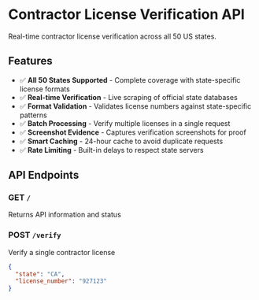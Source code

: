 # Contractor License Verification API

Real-time contractor license verification across all 50 US states.

## Features

- ✅ **All 50 States Supported** - Complete coverage with state-specific license formats
- ✅ **Real-time Verification** - Live scraping of official state databases
- ✅ **Format Validation** - Validates license numbers against state-specific patterns
- ✅ **Batch Processing** - Verify multiple licenses in a single request
- ✅ **Screenshot Evidence** - Captures verification screenshots for proof
- ✅ **Smart Caching** - 24-hour cache to avoid duplicate requests
- ✅ **Rate Limiting** - Built-in delays to respect state servers

## API Endpoints

### GET `/`
Returns API information and status

### POST `/verify`
Verify a single contractor license
```json
{
  "state": "CA",
  "license_number": "927123"
}
